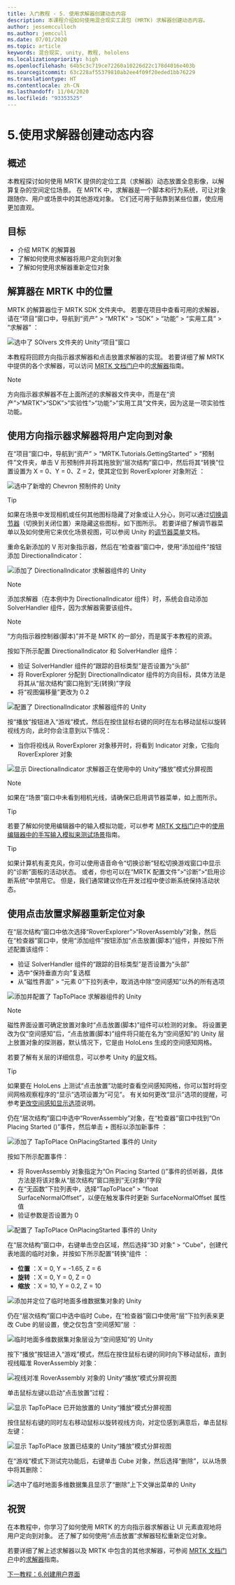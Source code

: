 ```yaml
---
title: 入门教程 - 5. 使用求解器创建动态内容
description: 本课程介绍如何使用混合现实工具包 (MRTK) 求解器创建动态内容。
author: jessemcculloch
ms.author: jemccull
ms.date: 07/01/2020
ms.topic: article
keywords: 混合现实, unity, 教程, hololens
ms.localizationpriority: high
ms.openlocfilehash: 64b5c3c719ce72260a10226d22c178d4016e403b
ms.sourcegitcommit: 63c228af55379810ab2ee4f09f20eded1bb76229
ms.translationtype: HT
ms.contentlocale: zh-CN
ms.lasthandoff: 11/04/2020
ms.locfileid: "93353525"
---
```

# <a name="5-creating-dynamic-content-using-solvers"></a>5.使用求解器创建动态内容

## <a name="overview"></a>概述

本教程探讨如何使用 MRTK 提供的定位工具（求解器）动态放置全息影像，以解算复杂的空间定位场景。 在 MRTK 中，求解器是一个脚本和行为系统，可让对象跟随你、用户或场景中的其他游戏对象。 它们还可用于贴靠到某些位置，使应用更加直观。

## <a name="objectives"></a>目标

* 介绍 MRTK 的解算器
* 了解如何使用求解器将用户定向到对象
* 了解如何使用求解器重新定位对象

## <a name="location-of-solvers-in-the-mrtk"></a>解算器在 MRTK 中的位置

 MRTK 的解算器位于 MRTK SDK 文件夹中。 若要在项目中查看可用的求解器，请在“项目”窗口中，导航到“资产” > “MRTK” > “SDK” > “功能” > “实用工具” > “求解器”     ：

![选中了 SOlvers 文件夹的 Unity“项目”窗口](images/mr-learning-base/base-05-section1-step1-1.png)

本教程将回顾方向指示器求解器和点击放置求解器的实现。 若要详细了解 MRTK 中提供的各个求解器，可以访问 [MRTK 文档门户](https://microsoft.github.io/MixedRealityToolkit-Unity/README.html)中的[求解器](https://microsoft.github.io/MixedRealityToolkit-Unity/Documentation/README_Solver.html)指南。

> [!NOTE]
> 方向指示器求解器不在上面所述的求解器文件夹中，而是在“资产”>“MRTK”>“SDK”>“实验性”>“功能”>“实用工具”文件夹，因为这是一项实验性功能。

## <a name="using-the-directional-indicator-solver-to-direct-the-user-to-objects"></a>使用方向指示器求解器将用户定向到对象

在“项目”窗口中，导航到“资产” > “MRTK.Tutorials.GettingStarted” > “预制件”文件夹，单击 V 形预制件并将其拖放到“层次结构”窗口中，然后将其“转换”位置设置为 X = 0、Y = 0、Z = 2，使其定位到 RoverExplorer 对象附近    ：

![选中了新增的 Chevron 预制件的 Unity](images/mr-learning-base/base-05-section2-step1-1.png)

> [!TIP]
> 如果在场景中发现相机或任何其他图标隐藏了对象或让人分心，则可以通过<a href="https://docs.unity3d.com/2019.1/Documentation/Manual/GizmosMenu.html" target="_blank">切换调节器</a>（切换到关闭位置）来隐藏这些图标，如下图所示。 若要详细了解调节器菜单以及如何使用它来优化场景视图，可以参阅 Unity 的<a href="https://docs.unity3d.com/Manual/GizmosMenu.html" target="_blank">调节器菜单</a>文档。

重命名新添加的 V 形对象指示器，然后在“检查器”窗口中，使用“添加组件”按钮添加 DirectionalIndicator：  

![添加了 DirectionalIndicator 求解器组件的 Unity](images/mr-learning-base/base-05-section2-step1-2.png)

> [!NOTE]
> 添加求解器（在本例中为 DirectionalIndicator 组件）时，系统会自动添加 SolverHandler 组件，因为求解器需要该组件。

> [!NOTE]
> “方向指示器控制器(脚本)”并不是 MRTK 的一部分，而是属于本教程的资源。

按如下所示配置 DirectionalIndicator 和 SolverHandler 组件：

* 验证 SolverHandler 组件的“跟踪的目标类型”是否设置为“头部”  
* 将 RoverExplorer 分配到 DirectionalIndicator 组件的方向目标，具体方法是将其从“层次结构”窗口拖到“无(转换)”字段   
* 将“视图偏移量”更改为 0.2

![配置了 DirectionalIndicator 求解器组件的 Unity](images/mr-learning-base/base-05-section2-step1-3.png)

按“播放”按钮进入“游戏”模式，然后在按住鼠标右键的同时在左右移动鼠标以旋转视线方向，此时你会注意到以下情况：

* 当你将视线从 RoverExplorer 对象移开时，将看到 Indicator 对象，它指向 RoverExplorer 对象

![显示 DirectionalIndicator 求解器正在使用中的 Unity“播放”模式分屏视图](images/mr-learning-base/base-05-section2-step1-4.png)

> [!NOTE]
> 如果在“场景”窗口中未看到相机光线，请确保已启用调节器菜单，如上图所示。

> [!TIP]
> 若要了解如何使用编辑器中的输入模拟功能，可以参考 [MRTK 文档门户](https://microsoft.github.io/MixedRealityToolkit-Unity/README.html)中的[使用编辑器中的手写输入模拟来测试场景](https://microsoft.github.io/MixedRealityToolkit-Unity/Documentation/GettingStartedWithTheMRTK.html#using-the-in-editor-hand-input-simulation-to-test-a-scene)指南。

> [!TIP]
> 如果计算机有麦克风，你可以使用语音命令“切换诊断”轻松切换游戏窗口中显示的“诊断”面板的活动状态。 或者，你也可以在“MRTK 配置文件”>“诊断”>“启用诊断系统”中禁用它。 但是，我们通常建议你在开发过程中使诊断系统保持活动状态。

## <a name="using-the-tap-to-place-solver-to-reposition-objects"></a>使用点击放置求解器重新定位对象

在“层次结构”窗口中依次选择“RoverExplorer”>“RoverAssembly”对象，然后在“检查器”窗口中，使用“添加组件”按钮添加“点击放置(脚本)”组件，并按如下所述配置该组件：  

* 验证 SolverHandler 组件的“跟踪的目标类型”是否设置为“头部”  
* 选中“保持垂直方向”复选框
* 从“磁性界面” > “元素 0”下拉列表中，取消选中除“空间感知”以外的所有选项  

![添加并配置了 TapToPlace 求解器组件的 Unity](images/mr-learning-base/base-05-section3-step1-1.png)

> [!NOTE]
> 磁性界面设置可确定放置对象时“点击放置(脚本)”组件可以检测的对象。 将设置更改为仅“空间感知”后，“点击放置(脚本)”组件将只能在名为“空间感知”的 Unity 层上放置对象的探测器，默认情况下，它是由 HoloLens 生成的空间感知网格。
>
>若要了解有关层的详细信息，可以参考 Unity 的<a href="https://docs.unity3d.com/Manual/Layers.html" target="_blank">层</a>文档。

> [!TIP]
> 如果要在 HoloLens 上测试“点击放置”功能时查看空间感知网格，你可以暂时将空间网格观察程序的“显示”选项设置为“可见”。 有关如何更改“显示”选项的提醒，可参考[更改空间感知显示选项](mr-learning-base-03.md#changing-the-spatial-awareness-display-option)说明。

仍在“层次结构”窗口中选中“RoverAssembly”对象，在“检查器”窗口中找到“On Placing Started ()”事件，然后单击 + 图标以添加新事件 ：

![添加了 TapToPlace OnPlacingStarted 事件的 Unity](images/mr-learning-base/base-05-section3-step1-2.png)

按如下所示配置事件：

* 将 RoverAssembly 对象指定为“On Placing Started ()”事件的侦听器，具体方法是将该对象从“层次结构”窗口拖到“无(对象)”字段 
* 在“无函数”下拉列表中，选择“TapToPlace” > “float SurfaceNormalOffset”，以便在触发事件时更新 SurfaceNormalOffset 属性值  
* 验证参数是否设置为 0

![配置了 TapToPlace OnPlacingStarted 事件的 Unity](images/mr-learning-base/base-05-section3-step1-3.png)

在“层次结构”窗口中，右键单击空白区域，然后选择“3D 对象” > “Cube”，创建代表地面的临时对象，并按如下所示配置“转换”组件  ：

* **位置** ：X = 0, Y = -1.65, Z = 6
* **旋转** ：X = 0, Y = 0, Z = 0
* **缩放** ：X = 10, Y = 0.2, Z = 10

![添加并定位了临时地面多维数据集对象的 Unity](images/mr-learning-base/base-05-section3-step1-4.png)

仍在“层次结构”窗口中选中临时 Cube，在“检查器”窗口中使用“层”下拉列表来更改 Cube 的层设置，使之仅包含“空间感知”层 ：

![临时地面多维数据集对象层设为“空间感知”的 Unity](images/mr-learning-base/base-05-section3-step1-5.png)

按下“播放”按钮进入“游戏”模式，然后在按住鼠标右键的同时向下移动鼠标，直到视线瞄准 RoverAssembly 对象：

![视线对准 RoverAssembly 对象的 Unity“播放”模式分屏视图](images/mr-learning-base/base-05-section3-step1-6.png)

单击鼠标左键以启动“点击放置”过程：

![显示 TapToPlace 已开始放置的 Unity“播放”模式分屏视图](images/mr-learning-base/base-05-section3-step1-7.png)

按住鼠标右键的同时左右移动鼠标以旋转视线方向，对定位感到满意后，单击鼠标左键：

![显示 TapToPlace 放置已结束的 Unity“播放”模式分屏视图](images/mr-learning-base/base-05-section3-step1-8.png)

在“游戏”模式下测试完功能后，右键单击 Cube 对象，然后选择“删除”，以从场景中将其删除：

![选中了临时地面多维数据集且显示了“删除”上下文弹出菜单的 Unity](images/mr-learning-base/base-05-section3-step1-9.png)

## <a name="congratulations"></a>祝贺

在本教程中，你学习了如何使用 MRTK 的方向指示器求解器让 UI 元素直观地将用户定向到对象。 还了解了如何使用“点击放置”求解器轻松重新定位对象。

若要详细了解上述求解器以及 MRTK 中包含的其他求解器，可参阅 [MRTK 文档门户](https://microsoft.github.io/MixedRealityToolkit-Unity/README.html)中的[求解器](https://microsoft.github.io/MixedRealityToolkit-Unity/Documentation/README_Solver.html)指南。

[下一教程：6.创建用户界面](mr-learning-base-06.md)